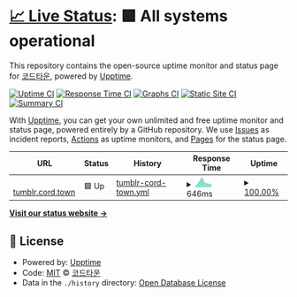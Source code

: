 # [📈 Live Status](https://status.cord.town): <!--live status--> **🟩 All systems operational**

This repository contains the open-source uptime monitor and status page for [코드타운](https://status.cord.town), powered by [Upptime](https://github.com/upptime/upptime).

[![Uptime CI](https://github.com/CORDTOWN/status/workflows/Uptime%20CI/badge.svg)](https://github.com/CORDTOWN/status/actions?query=workflow%3A%22Uptime+CI%22)
[![Response Time CI](https://github.com/CORDTOWN/status/workflows/Response%20Time%20CI/badge.svg)](https://github.com/CORDTOWN/status/actions?query=workflow%3A%22Response+Time+CI%22)
[![Graphs CI](https://github.com/CORDTOWN/status/workflows/Graphs%20CI/badge.svg)](https://github.com/CORDTOWN/status/actions?query=workflow%3A%22Graphs+CI%22)
[![Static Site CI](https://github.com/CORDTOWN/status/workflows/Static%20Site%20CI/badge.svg)](https://github.com/CORDTOWN/status/actions?query=workflow%3A%22Static+Site+CI%22)
[![Summary CI](https://github.com/CORDTOWN/status/workflows/Summary%20CI/badge.svg)](https://github.com/CORDTOWN/status/actions?query=workflow%3A%22Summary+CI%22)

With [Upptime](https://upptime.js.org), you can get your own unlimited and free uptime monitor and status page, powered entirely by a GitHub repository. We use [Issues](https://github.com/CORDTOWN/status/issues) as incident reports, [Actions](https://github.com/CORDTOWN/status/actions) as uptime monitors, and [Pages](https://status.cord.town) for the status page.

<!--start: status pages-->
<!-- This summary is generated by Upptime (https://github.com/upptime/upptime) -->
<!-- Do not edit this manually, your changes will be overwritten -->
<!-- prettier-ignore -->
| URL | Status | History | Response Time | Uptime |
| --- | ------ | ------- | ------------- | ------ |
| <img alt="" src="https://icons.duckduckgo.com/ip3/tumblr.cord.town.ico" height="13"> [tumblr.cord.town](https://tumblr.cord.town/) | 🟩 Up | [tumblr-cord-town.yml](https://github.com/CORDTOWN/status/commits/HEAD/history/tumblr-cord-town.yml) | <details><summary><img alt="Response time graph" src="./graphs/tumblr-cord-town/response-time-week.png" height="20"> 646ms</summary><br><a href="https://status.cord.town/history/tumblr-cord-town"><img alt="Response time 746" src="https://img.shields.io/endpoint?url=https%3A%2F%2Fraw.githubusercontent.com%2FCORDTOWN%2Fstatus%2FHEAD%2Fapi%2Ftumblr-cord-town%2Fresponse-time.json"></a><br><a href="https://status.cord.town/history/tumblr-cord-town"><img alt="24-hour response time 399" src="https://img.shields.io/endpoint?url=https%3A%2F%2Fraw.githubusercontent.com%2FCORDTOWN%2Fstatus%2FHEAD%2Fapi%2Ftumblr-cord-town%2Fresponse-time-day.json"></a><br><a href="https://status.cord.town/history/tumblr-cord-town"><img alt="7-day response time 646" src="https://img.shields.io/endpoint?url=https%3A%2F%2Fraw.githubusercontent.com%2FCORDTOWN%2Fstatus%2FHEAD%2Fapi%2Ftumblr-cord-town%2Fresponse-time-week.json"></a><br><a href="https://status.cord.town/history/tumblr-cord-town"><img alt="30-day response time 556" src="https://img.shields.io/endpoint?url=https%3A%2F%2Fraw.githubusercontent.com%2FCORDTOWN%2Fstatus%2FHEAD%2Fapi%2Ftumblr-cord-town%2Fresponse-time-month.json"></a><br><a href="https://status.cord.town/history/tumblr-cord-town"><img alt="1-year response time 764" src="https://img.shields.io/endpoint?url=https%3A%2F%2Fraw.githubusercontent.com%2FCORDTOWN%2Fstatus%2FHEAD%2Fapi%2Ftumblr-cord-town%2Fresponse-time-year.json"></a></details> | <details><summary><a href="https://status.cord.town/history/tumblr-cord-town">100.00%</a></summary><a href="https://status.cord.town/history/tumblr-cord-town"><img alt="All-time uptime 100.00%" src="https://img.shields.io/endpoint?url=https%3A%2F%2Fraw.githubusercontent.com%2FCORDTOWN%2Fstatus%2FHEAD%2Fapi%2Ftumblr-cord-town%2Fuptime.json"></a><br><a href="https://status.cord.town/history/tumblr-cord-town"><img alt="24-hour uptime 100.00%" src="https://img.shields.io/endpoint?url=https%3A%2F%2Fraw.githubusercontent.com%2FCORDTOWN%2Fstatus%2FHEAD%2Fapi%2Ftumblr-cord-town%2Fuptime-day.json"></a><br><a href="https://status.cord.town/history/tumblr-cord-town"><img alt="7-day uptime 100.00%" src="https://img.shields.io/endpoint?url=https%3A%2F%2Fraw.githubusercontent.com%2FCORDTOWN%2Fstatus%2FHEAD%2Fapi%2Ftumblr-cord-town%2Fuptime-week.json"></a><br><a href="https://status.cord.town/history/tumblr-cord-town"><img alt="30-day uptime 100.00%" src="https://img.shields.io/endpoint?url=https%3A%2F%2Fraw.githubusercontent.com%2FCORDTOWN%2Fstatus%2FHEAD%2Fapi%2Ftumblr-cord-town%2Fuptime-month.json"></a><br><a href="https://status.cord.town/history/tumblr-cord-town"><img alt="1-year uptime 100.00%" src="https://img.shields.io/endpoint?url=https%3A%2F%2Fraw.githubusercontent.com%2FCORDTOWN%2Fstatus%2FHEAD%2Fapi%2Ftumblr-cord-town%2Fuptime-year.json"></a></details>

<!--end: status pages-->

[**Visit our status website →**](https://status.cord.town)

## 📄 License

- Powered by: [Upptime](https://github.com/upptime/upptime)
- Code: [MIT](./LICENSE) © [코드타운](https://status.cord.town)
- Data in the `./history` directory: [Open Database License](https://opendatacommons.org/licenses/odbl/1-0/)
